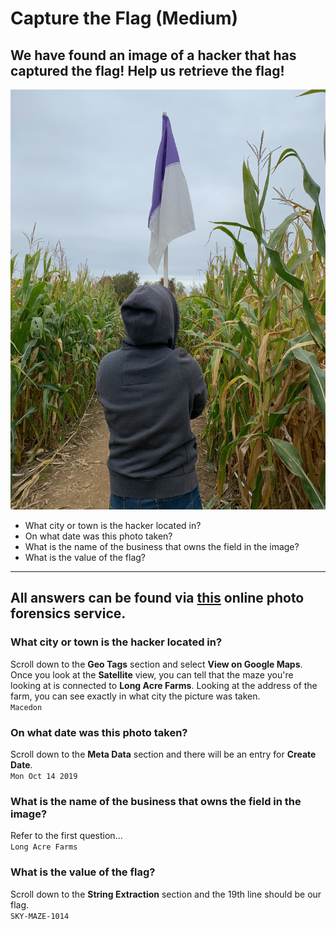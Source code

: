 # Capture the Flag (Medium)
## We have found an image of a hacker that has captured the flag! Help us retrieve the flag!

![CTF](ctf.jpeg)
<!-- <img src="./ctf.jpeg" width="100" height="100"> -->

-	What city or town is the hacker located in?
-	On what date was this photo taken?
-	What is the name of the business that owns the field in the image?
-	What is the value of the flag?

---

## All answers can be found via [this](https://29a.ch/photo-forensics/) online photo forensics service.

### 	What city or town is the hacker located in?
Scroll down to the **Geo Tags** section and select **View on Google Maps**. Once you look at the **Satellite** view, you can tell that the maze you're looking at is connected to **Long Acre Farms**. Looking at the address of the farm, you can see exactly in what city the picture was taken. <br>
`Macedon`
### 	On what date was this photo taken?
Scroll down to the **Meta Data** section and there will be an entry for **Create Date**. <br>
`Mon Oct 14 2019`
### 	What is the name of the business that owns the field in the image?
Refer to the first question... <br>
`Long Acre Farms`
### 	What is the value of the flag?
Scroll down to the **String Extraction** section and the 19th line should be our flag. <br>
`SKY-MAZE-1014`